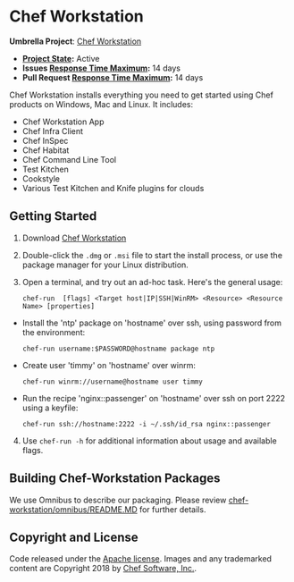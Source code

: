 # Chef Workstation


**Umbrella Project**: [Chef Workstation](https://github.com/chef/chef-oss-practices/blob/main/projects/chef-workstation.md)

* **[Project State](https://github.com/chef/chef-oss-practices/blob/main/repo-management/repo-states.md):** Active
* **Issues [Response Time Maximum](https://github.com/chef/chef-oss-practices/blob/main/repo-management/repo-states.md):** 14 days
* **Pull Request [Response Time Maximum](https://github.com/chef/chef-oss-practices/blob/main/repo-management/repo-states.md):** 14 days

Chef Workstation installs everything you need to get started using Chef products on Windows, Mac and Linux. It includes:

* Chef Workstation App
* Chef Infra Client
* Chef InSpec
* Chef Habitat
* Chef Command Line Tool
* Test Kitchen
* Cookstyle
* Various Test Kitchen and Knife plugins for clouds

## Getting Started

1. Download [Chef Workstation](https://downloads.chef.io/chef-workstation)

2. Double-click the `.dmg` or `.msi` file to start the install process, or use the package manager for your Linux distribution.

3. Open a terminal, and try out an ad-hoc task. Here's the general usage:

    `chef-run  [flags] <Target host|IP|SSH|WinRM> <Resource> <Resource Name> [properties]`

  * Install the 'ntp' package on 'hostname' over ssh, using password from the environment:

    `chef-run username:$PASSWORD@hostname package ntp`

  * Create user 'timmy' on 'hostname' over winrm:

    `chef-run winrm://username@hostname user timmy`

  * Run the recipe 'nginx::passenger' on 'hostname' over ssh on port 2222 using a keyfile:

    `chef-run ssh://hostname:2222 -i ~/.ssh/id_rsa nginx::passenger`

4. Use `chef-run -h` for additional information about usage and available flags.

## Building Chef-Workstation Packages

We use Omnibus to describe our packaging. Please review [chef-workstation/omnibus/README.MD](https://github.com/chef/chef-workstation/tree/main/omnibus) for further details.

## Copyright and License

Code released under the [Apache license](LICENSE). Images and any trademarked content are Copyright 2018 by [Chef Software, Inc.](https://www.chef.io).
